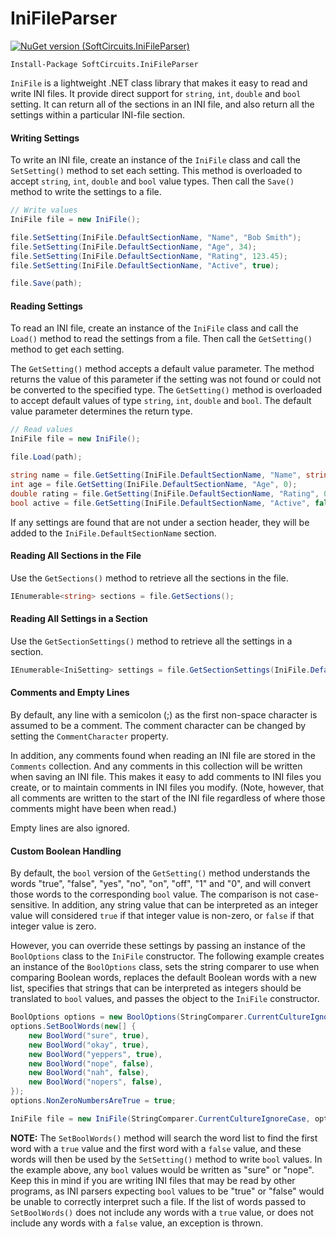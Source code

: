 # IniFileParser

[![NuGet version (SoftCircuits.IniFileParser)](https://img.shields.io/nuget/v/SoftCircuits.IniFileParser.svg?style=flat-square)](https://www.nuget.org/packages/SoftCircuits.IniFileParser/)

```
Install-Package SoftCircuits.IniFileParser
```

`IniFile` is a lightweight .NET class library that makes it easy to read and write INI files. It provide direct support for `string`, `int`, `double` and `bool` setting. It can return all of the sections in an INI file, and also return all the settings within a particular INI-file section.

#### Writing Settings

To write an INI file, create an instance of the `IniFile` class and call the `SetSetting()` method to set each setting. This method is overloaded to accept `string`, `int`, `double` and `bool` value types. Then call the `Save()` method to write the settings to a file.

```cs
// Write values
IniFile file = new IniFile();

file.SetSetting(IniFile.DefaultSectionName, "Name", "Bob Smith");
file.SetSetting(IniFile.DefaultSectionName, "Age", 34);
file.SetSetting(IniFile.DefaultSectionName, "Rating", 123.45);
file.SetSetting(IniFile.DefaultSectionName, "Active", true);

file.Save(path);
```

#### Reading Settings

To read an INI file, create an instance of the `IniFile` class and call the `Load()` method to read the settings from a file. Then call the `GetSetting()` method to get each setting.

The `GetSetting()` method accepts a default value parameter. The method returns the value of this parameter if the setting was not found or could not be converted to the specified type. The `GetSetting()` method is overloaded to accept default values of type `string`, `int`, `double` and `bool`. The default value parameter determines the return type.

```cs
// Read values
IniFile file = new IniFile();

file.Load(path);

string name = file.GetSetting(IniFile.DefaultSectionName, "Name", string.Empty);
int age = file.GetSetting(IniFile.DefaultSectionName, "Age", 0);
double rating = file.GetSetting(IniFile.DefaultSectionName, "Rating", 0.0);
bool active = file.GetSetting(IniFile.DefaultSectionName, "Active", false);
```

If any settings are found that are not under a section header, they will be added to the `IniFile.DefaultSectionName` section.

#### Reading All Sections in the File

Use the `GetSections()` method to retrieve all the sections in the file.

```cs
IEnumerable<string> sections = file.GetSections();
```

#### Reading All Settings in a Section

Use the `GetSectionSettings()` method to retrieve all the settings in a section.

```cs
IEnumerable<IniSetting> settings = file.GetSectionSettings(IniFile.DefaultSectionName);
```

#### Comments and Empty Lines

By default, any line with a semicolon (;) as the first non-space character is assumed to be a comment. The comment character can be changed by setting the `CommentCharacter` property.

In addition, any comments found when reading an INI file are stored in the `Comments` collection. And any comments in this collection will be written when saving an INI file. This makes it easy to add comments to INI files you create, or to maintain comments in INI files you modify. (Note, however, that all comments are written to the start of the INI file regardless of where those comments might have been when read.)

Empty lines are also ignored.

#### Custom Boolean Handling

By default, the `bool` version of the `GetSetting()` method understands the words "true", "false", "yes", "no", "on", "off", "1" and "0", and will convert those words to the corresponding `bool` value. The comparison is not case-sensitive. In addition, any string value that can be interpreted as an integer value will considered `true` if that integer value is non-zero, or `false` if that integer value is zero.

However, you can override these settings by passing an instance of the `BoolOptions` class to the `IniFile` constructor. The following example creates an instance of the `BoolOptions` class, sets the string comparer to use when comparing Boolean words, replaces the default Boolean words with a new list, specifies that strings that can be interpreted as integers should be translated to `bool` values, and passes the object to the `IniFile` constructor.

```cs
BoolOptions options = new BoolOptions(StringComparer.CurrentCultureIgnoreCase);
options.SetBoolWords(new[] {
    new BoolWord("sure", true),
    new BoolWord("okay", true),
    new BoolWord("yeppers", true),
    new BoolWord("nope", false),
    new BoolWord("nah", false),
    new BoolWord("nopers", false),
});
options.NonZeroNumbersAreTrue = true;

IniFile file = new IniFile(StringComparer.CurrentCultureIgnoreCase, options);
```

**NOTE:** The `SetBoolWords()` method will search the word list to find the first word with a `true` value and the first word with a `false` value, and these words will then be used by the `SetSetting()` method to write `bool` values. In the example above, any `bool` values would be written as "sure" or "nope". Keep this in mind if you are writing INI files that may be read by other programs, as INI parsers expecting `bool` values to be "true" or "false" would be unable to correctly interpret such a file. If the list of words passed to `SetBoolWords()` does not include any words with a `true` value, or does not include any words with a `false` value, an exception is thrown.
